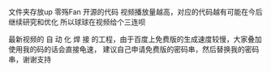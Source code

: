 文件夹存放up 零殇Fan 开源的代码
视频播放量越高，对应的代码越有可能在今后继续研究和优化
所以球球在视频给个三连呗

最新视频的  自 动 化 焊 接 的工程，由于百度上免费版的生成速度较慢，大家叠加使用我的码的话会直接龟速，
建议自己申请免费版的密码串，然后替换我的密码串，谢谢支持
